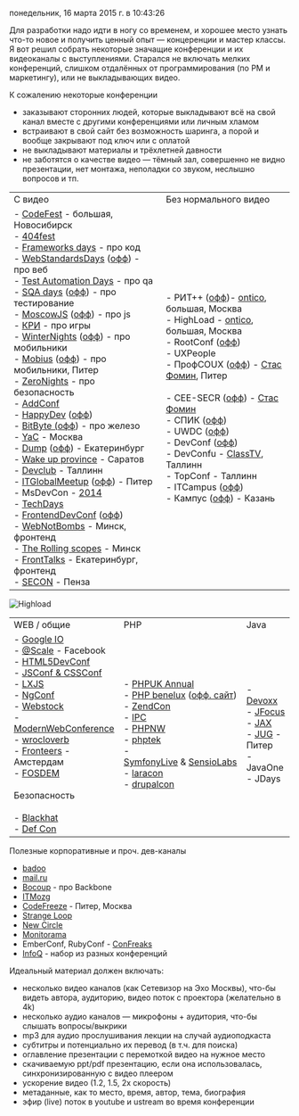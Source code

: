 понедельник, 16 марта 2015 г. в 10:43:26

Для разработки надо идти в ногу со временем, и хорошее место узнать что-то новое и получить ценный опыт — концеренции и мастер классы. Я вот решил собрать некоторые значащие конференции и их видеоканалы с выступлениями. Старался не включать мелких конференций, слишком отдалённых от программирования (по PM и маркетингу), или не выкладывающих видео.

К сожалению некоторые конференции

- заказывают сторонних людей, которые выкладывают всё на свой канал вместе с другими конференциями или личным хламом
- встраивают в свой сайт без возможность шаринга, а порой и вообще закрывают под ключ или с оплатой
- не выкладывают материалы и трёхлетней давности
- не заботятся о качестве видео — тёмный зал, совершенно не видно презентации, нет монтажа, неполадки со звуком, неслышно вопросов и тп.

|   |   |
|---|---|
|С видео|Без нормального видео|
|- [CodeFest](https://www.youtube.com/user/codefestru/playlists) - большая, Новосибирск<br>- [404fest](https://www.youtube.com/user/404fest/videos)<br>- [Frameworks days](https://www.youtube.com/user/fwdays/videos) - про код<br>- [WebStandardsDays](https://www.youtube.com/user/wstdays/videos) ([офф](http://webstandardsdays.ru/)) - про веб<br>- [Test Automation Days](http://atdays.com/category/materials/) - про qa<br>- [SQA days](https://vimeo.com/orlikov/videos) ([офф](http://sqadays.com/ru/index)) - про тестирование<br>- [MoscowJS](https://www.youtube.com/user/moscowjs/videos) ([офф](http://www.moscowjs.ru/)) - про js<br>- [КРИ](https://www.youtube.com/user/kriconf/videos) - про игры<br>- [WinterNights](https://www.youtube.com/user/NevosoftRu/videos) ([офф](http://wnconf.com/#home)) - про мобильники<br>- [Mobius](https://www.youtube.com/channel/UCG70q1HRspLdd93HW94WS-A/videos) ([офф](http://mobiusconf.com/)) - про мобильники, Питер<br>- [ZeroNights](https://www.youtube.com/channel/UCtQ0fPmP4fCGBkYWMxnjh6A/videos) - про безопасность<br>- [AddConf](http://addconf.ru/ru/talks/12527)<br>- [HappyDev](https://www.youtube.com/user/happydev2013/videos) ([офф](http://happydev.ru/schedule.html))<br>- [BitByte (](https://vimeo.com/ontico/videos/)[офф](http://bitbyte.itmozg.ru/)) - про железо<br>- [YaC](https://tech.yandex.com/events/yac/) - Москва<br>- [Dump](https://www.youtube.com/user/videoitpeople/playlists) ([офф](http://dump-conf.ru/)) - Екатеринбург<br>- [Wake up province](https://www.youtube.com/channel/UCMz6ucaTTGJoiEbmbYrtE2A/videos) - Саратов<br>- [Devclub](https://www.youtube.com/user/devclubs/videos) - Таллинн<br>- [ITGlobalMeetup](https://www.youtube.com/channel/UCRHBlZayqKaXnvG9Xv_peGw/videos) ([офф](http://piter-united.ru/)) - Питер<br>- MsDevCon - [2014](https://www.techdays.ru/series/devcon_14)<br>- [TechDays](https://www.youtube.com/user/TechDaysRussia/videos)<br>- [FrontendDevConf](https://www.youtube.com/user/FrontendDevConf/videos) ([офф](http://fdconf.by/))<br>- [WebNotBombs](https://www.youtube.com/user/webnotbombsvideos/videos) - Минск, фронтенд<br>- [The Rolling scopes](https://www.youtube.com/user/therollingscopes/videos) - Минск<br>- [FrontTalks](https://vimeo.com/fronttalks/videos/sort:date/format:thumbnail) - Екатеринбург, фронтенд<br>- [SECON](https://www.youtube.com/user/devpenza/videos) - Пенза|- РИТ++ ([офф](http://ritconf.ru/))- [ontico](https://vimeo.com/ontico/videos/), большая, Москва<br>- HighLoad - [ontico](https://vimeo.com/ontico/videos/), большая, Москва<br>- RootConf ([офф](http://rootconf.ru/))<br>- UXPeople<br>- ПрофСОUX ([офф](http://profsoux.ru/)) - [Стас Фомин](https://www.youtube.com/user/belonesox/videos), Питер  <br>    <br>- CEE-SECR ([офф](http://2015.secr.ru/)) - [Стас Фомин](https://vimeo.com/belonesox/albums/page:1/sort:date)<br>- СПИК ([офф](http://2015.sp-ic.ru/))<br>- UWDC ([офф](http://uwdc.ru/))<br>- DevConf ([офф](http://devconf.ru/))<br>- DevConfu - [ClassTV](https://www.youtube.com/user/clastTV/videos), Таллинн<br>- TopConf - Таллинн<br>- ITCampus ([офф](http://itcampus.ru/))<br>- Кампус ([офф](http://campus-fest.org/)) - Казань|

![Highload](https://s3-eu-west-1.amazonaws.com/kurapov/image/fab3339605c5/original/032f6d3391f6328ccba6e22db837c.jpg)

|   |   |   |
|---|---|---|
|WEB / общие|PHP|Java|
|- [Google IO](https://www.google.com/events/io)<br>- [@Scale](https://www.youtube.com/channel/UCd9I8ZkgoR1d7GeSj_wi_LQ/videos) - Facebook<br>- [HTML5DevConf](https://www.youtube.com/user/HTML5DevConf/videos)<br>- [JSConf & CSSConf](https://www.youtube.com/user/jsconfeu/playlists)<br>- [LXJS](https://www.youtube.com/user/lxjs2012/playlists)<br>- [NgConf](https://www.youtube.com/user/ngconfvideos/videos)<br>- [Webstock](https://vimeo.com/webstock/videos)<br>- [ModernWebConference](https://www.youtube.com/user/RedWolves/videos)<br>- [wrocloverb](https://www.youtube.com/user/wrocloverb/videos)<br>- [Fronteers](https://vimeo.com/fronteers/videos) - Амстердам<br>- [FOSDEM](http://ftp.belnet.be/FOSDEM/)<br><br>Безопасность<br><br>- [Blackhat](https://www.youtube.com/user/BlackHatOfficialYT/videos)<br>- [Def Con](https://www.youtube.com/user/DEFCONConference/videos)|- [PHPUK Annual](https://vimeo.com/phpukconference/videos)<br>- [PHP benelux](https://www.youtube.com/user/PHPBenelux/videos) ([офф. сайт](https://conference.phpbenelux.eu/2015/))<br>- [ZendCon](https://www.youtube.com/user/ZendTechnologies/playlists)<br>- [IPC](https://www.youtube.com/user/PHPcon/playlists)<br>- [PHPNW](https://www.youtube.com/user/phpnwconference/playlists)<br>- [phptek](https://www.youtube.com/channel/UCUEzH08rDNBfljD9PGVZujg/playlists)<br>- [SymfonyLive](http://live.symfony.com/replay) & [SensioLabs](https://www.youtube.com/user/SensioLabs/videos)<br>- [laracon](https://www.youtube.com/channel/UCb9XEo_1SDNR8Ucpbktrg5A/videos)<br>- [drupalcon](https://www.youtube.com/user/DrupalAssociation/playlists)|- [Devoxx](https://www.parleys.com/search/devoxx/PRESENTATIONS)<br>- [JFocus](https://www.parleys.com/channel/52fa0f89e4b026889c6a3dbe)<br>- [JAX](https://www.youtube.com/user/JAXLondonConference/videos)<br>- [JUG](https://www.youtube.com/user/JUGRuVideo/videos) - Питер<br>- JavaOne<br>- JDays|

Полезные корпоративные и проч. дев-каналы

- [badoo](https://www.youtube.com/user/badoodev/videos)
- [mail.ru](https://www.youtube.com/user/TPMGTU/videos)
- [Bocoup](https://www.youtube.com/user/BocoupLLC/videos) - про Backbone
- [ITMozg](https://vimeo.com/itmozg/videos)
- [CodeFreeze](https://www.youtube.com/user/CodeFreezeRU/videos) - Питер, Москва
- [Strange Loop](https://www.youtube.com/channel/UC_QIfHvN9auy2CoOdSfMWDw/videos)
- [New Circle](https://www.youtube.com/user/MarakanaTechTV/videos)
- [Monitorama](https://vimeo.com/monitorama/videos/page:1/sort:date)
- EmberConf, RubyConf - [ConFreaks](https://www.youtube.com/user/Confreaks/videos)
- [InfoQ](http://www.infoq.com/presentations/) - набор из разных конференций

Идеальный материал должен включать:

- несколько видео каналов (как Сетевизор на Эхо Москвы), что-бы видеть автора, аудиторию, видео поток с проектора (желательно в 4k)
- несколько аудио каналов — микрофоны + аудитория, что-бы слышать вопросы/выкрики
- mp3 для аудио прослушивания лекции на случай аудиоподкаста
- субтитры и потенциально их перевод (в т.ч. для поиска)
- оглавление презентации с перемоткой видео на нужное место
- скачиваемую ppt/pdf презентацию, если она использовалась, синхронизированную с видео плеером
- ускорение видео (1.2, 1.5, 2x скорость)
- метаданные, как то место, время, автор, тема, биография
- эфир (live) поток в youtube и ustream во время конференции